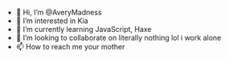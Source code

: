 - 👋 Hi, I’m @AveryMadness
- 👀 I’m interested in Kia
- 🌱 I’m currently learning JavaScript, Haxe
- 💞️ I’m looking to collaborate on literally nothing lol i work alone
- 📫 How to reach me your mother

<!---
AveryMadness/AveryMadness is a ✨ special ✨ repository because its `README.md` (this file) appears on your GitHub profile.
You can click the Preview link to take a look at your changes.
--->
